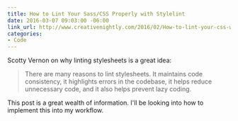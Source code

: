 ```yaml
---
title: How to Lint Your Sass/CSS Properly with Stylelint
date: 2016-03-07 09:03:00 -06:00
link_url: http://www.creativenightly.com/2016/02/How-to-lint-your-css-with-stylelint/
categories:
- Code
---
```


Scotty Vernon on why linting stylesheets is a great idea:

>There are many reasons to lint stylesheets. It maintains code consistency, it highlights errors in the codebase, it helps reduce unnecessary code, and it also helps prevent lazy coding.

This post is a great wealth of information. I'll be looking into how to implement this into my workflow.

